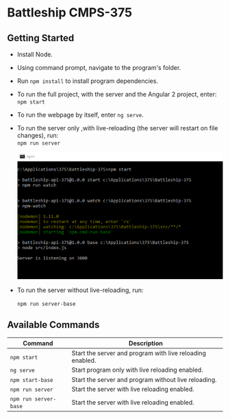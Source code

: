 # Battleship CMPS-375

## Getting Started
* Install Node.
* Using command prompt, navigate to the program's folder.
* Run ```npm install``` to install program dependencies.
* To run the full project, with the server and the Angular 2 project, enter:
    ``` npm start ``` 
* To run the webpage by itself, enter ```ng serve```.
* To run the server only ,with live-reloading (the server will restart on file changes), run:        
    ```npm run server```

    ![Image unavailable][npm-start]

* To run the server without live-reloading, run: 
        
    ```npm run server-base```

## Available Commands
|Command                  | Description                                                 |
|-------------------------|-------------------------------------------------------------|  
|```npm start```          | Start the server and program with live reloading enabled.   |
|```ng serve```           | Start program only with live reloading enabled.             |
|```npm start-base```     | Start the server and program without live reloading.        |
|```npm run server```     | Start the server with live reloading enabled.               |
|```npm run server-base```| Start the server with live reloading enabled.               |

[npm-start]: ./resources/images/npm-start.png
[npm-run-base]: ./resources/images/npm-run-base.png